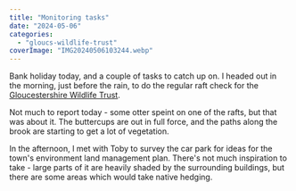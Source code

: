 ```yaml
---
title: "Monitoring tasks"
date: "2024-05-06"
categories: 
  - "gloucs-wildlife-trust"
coverImage: "IMG20240506103244.webp"
---
```


Bank holiday today, and a couple of tasks to catch up on. I headed out in the morning, just before the rain, to do the regular raft check for the [Gloucestershire Wildlife Trust](https://www.gloucestershirewildlifetrust.co.uk/volunteer).

Not much to report today - some otter speint on one of the rafts, but that was about it. The buttercups are out in full force, and the paths along the brook are starting to get a lot of vegetation.

In the afternoon, I met with Toby to survey the car park for ideas for the town's environment land management plan. There's not much inspiration to take - large parts of it are heavily shaded by the surrounding buildings, but there are some areas which would take native hedging.
